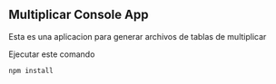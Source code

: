 ## Multiplicar Console App

Esta es una aplicacion para generar archivos de tablas de
multiplicar

Ejecutar este comando

```
npm install
```